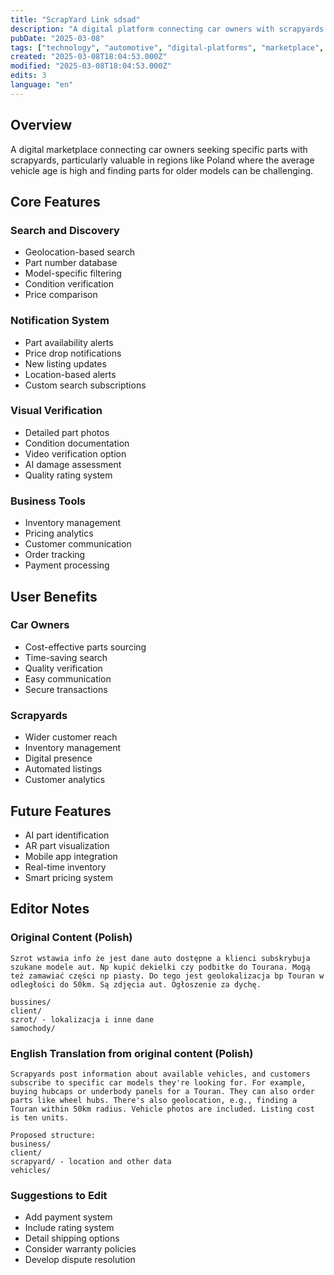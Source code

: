 ```yaml
---
title: "ScrapYard Link sdsad"
description: "A digital platform connecting car owners with scrapyards for sourcing specific used parts, featuring geolocation and photo verification"
pubDate: "2025-03-08"
tags: ["technology", "automotive", "digital-platforms", "marketplace", "location-based-services"]
created: "2025-03-08T18:04:53.000Z"
modified: "2025-03-08T18:04:53.000Z"
edits: 3
language: "en"
---
```


## Overview
A digital marketplace connecting car owners seeking specific parts with scrapyards, particularly valuable in regions like Poland where the average vehicle age is high and finding parts for older models can be challenging.

## Core Features

### Search and Discovery
- Geolocation-based search
- Part number database
- Model-specific filtering
- Condition verification
- Price comparison

### Notification System
- Part availability alerts
- Price drop notifications
- New listing updates
- Location-based alerts
- Custom search subscriptions

### Visual Verification
- Detailed part photos
- Condition documentation
- Video verification option
- AI damage assessment
- Quality rating system

### Business Tools
- Inventory management
- Pricing analytics
- Customer communication
- Order tracking
- Payment processing

## User Benefits

### Car Owners
- Cost-effective parts sourcing
- Time-saving search
- Quality verification
- Easy communication
- Secure transactions

### Scrapyards
- Wider customer reach
- Inventory management
- Digital presence
- Automated listings
- Customer analytics

## Future Features
- AI part identification
- AR part visualization
- Mobile app integration
- Real-time inventory
- Smart pricing system

## Editor Notes

### Original Content (Polish)
```
Szrot wstawia info że jest dane auto dostępne a klienci subskrybuja szukane modele aut. Np kupić dekielki czy podbitke do Tourana. Mogą też zamawiać części np piasty. Do tego jest geolokalizacja bp Touran w odległości do 50km. Są zdjęcia aut. Ogłoszenie za dychę.

bussines/
client/
szrot/ - lokalizacja i inne dane
samochody/
```

### English Translation from original content (Polish)
```
Scrapyards post information about available vehicles, and customers subscribe to specific car models they're looking for. For example, buying hubcaps or underbody panels for a Touran. They can also order parts like wheel hubs. There's also geolocation, e.g., finding a Touran within 50km radius. Vehicle photos are included. Listing cost is ten units.

Proposed structure:
business/
client/
scrapyard/ - location and other data
vehicles/
```

### Suggestions to Edit
- Add payment system
- Include rating system
- Detail shipping options
- Consider warranty policies
- Develop dispute resolution
